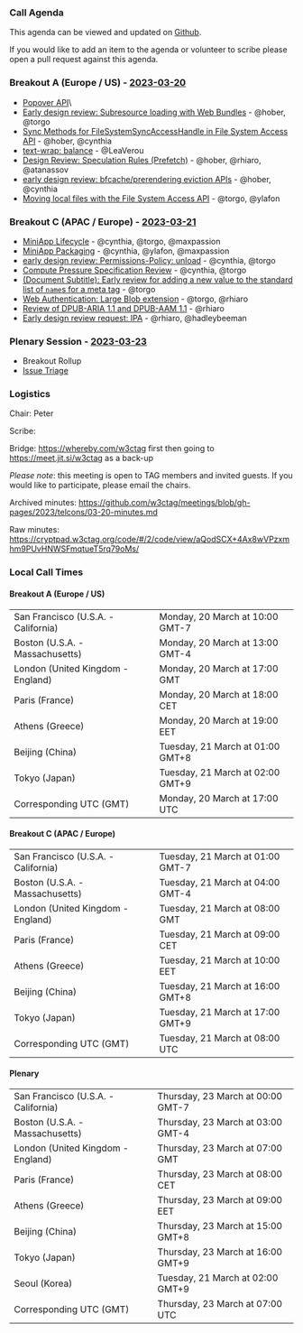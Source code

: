 ### Call Agenda

This agenda can be viewed and updated on [Github](https://github.com/w3ctag/meetings/blob/gh-pages/2023/telcons/03-20-agenda.md).

If you would like to add an item to the agenda or volunteer to scribe please open a pull request against this agenda.

### Breakout A (Europe / US) - [2023-03-20](https://www.timeanddate.com/worldclock/converter.html?iso=20230320T170000&p1=224&p2=43&p3=136&p4=195&p5=26&p6=33&p7=248&p8=235)

* [Popover API](https://github.com/w3ctag/design-reviews/issues/743)\
* [Early design review: Subresource loading with Web Bundles](https://github.com/w3ctag/design-reviews/issues/616) - @hober, @torgo
* [Sync Methods for FileSystemSyncAccessHandle in File System Access API](https://github.com/w3ctag/design-reviews/issues/772) - @hober, @cynthia
* [text-wrap: balance](https://github.com/w3ctag/design-reviews/issues/822) - @LeaVerou
* [Design Review: Speculation Rules (Prefetch)](https://github.com/w3ctag/design-reviews/issues/721) - @hober, @rhiaro, @atanassov
* [early design review: bfcache/prerendering eviction APIs](https://github.com/w3ctag/design-reviews/issues/786) - @hober, @cynthia
* [Moving local files with the File System Access API](https://github.com/w3ctag/design-reviews/issues/805) - @torgo, @ylafon

### Breakout C (APAC / Europe) - [2023-03-21](https://www.timeanddate.com/worldclock/converter.html?iso=20230321T080000&p1=224&p2=43&p3=136&p4=195&p5=26&p6=33&p7=248&p8=235)

* [MiniApp Lifecycle](https://github.com/w3ctag/design-reviews/issues/523) - @cynthia, @torgo, @maxpassion
* [MiniApp Packaging](https://github.com/w3ctag/design-reviews/issues/762) - @cynthia, @ylafon, @maxpassion
* [early design review: Permissions-Policy: unload](https://github.com/w3ctag/design-reviews/issues/738) - @cynthia, @torgo
* [Compute Pressure Specification Review](https://github.com/w3ctag/design-reviews/issues/795) - @cynthia, @torgo
* [(Document Subtitle): Early review for adding a new value to the standard list of `name`s for a meta tag](https://github.com/w3ctag/design-reviews/issues/819) - @torgo
* [Web Authentication: Large Blob extension](https://github.com/w3ctag/design-reviews/issues/820) - @torgo, @rhiaro
* [Review of DPUB-ARIA 1.1 and DPUB-AAM 1.1](https://github.com/w3ctag/design-reviews/issues/821) - @rhiaro
* [Early design review request: IPA](https://github.com/w3ctag/design-reviews/issues/823) - @rhiaro, @hadleybeeman

### Plenary Session - [2023-03-23](https://www.timeanddate.com/worldclock/converter.html?iso=20230323T070000&p1=224&p2=43&p3=136&p4=195&p5=26&p6=33&p7=248&p8=235)

* Breakout Rollup
* [Issue Triage](https://github.com/w3ctag/design-reviews/issues?q=is%3Aissue+is%3Aopen+label%3A%22Progress%3A+untriaged%22)

### Logistics

Chair: Peter

Scribe:

Bridge: https://whereby.com/w3ctag first then going to https://meet.jit.si/w3ctag as a back-up

*Please note*: this meeting is open to TAG members and invited guests. If you would like to participate, please email the chairs.

Archived minutes: https://github.com/w3ctag/meetings/blob/gh-pages/2023/telcons/03-20-minutes.md

Raw minutes: https://cryptpad.w3ctag.org/code/#/2/code/view/aQodSCX+4Ax8wVPzxmhm9PUvHNWSFmqtueT5rq79oMs/


### Local Call Times

#### Breakout A (Europe / US)

<table>
<tr><td> San Francisco (U.S.A. - California) <td> Monday, 20 March at 10:00 GMT-7</td></tr>
<tr><td> Boston (U.S.A. - Massachusetts) <td> Monday, 20 March at 13:00 GMT-4</td></tr>
<tr><td> London (United Kingdom - England) <td> Monday, 20 March at 17:00 GMT</td></tr>
<tr><td> Paris (France) <td> Monday, 20 March at 18:00 CET</td></tr>
<tr><td> Athens (Greece) <td> Monday, 20 March at 19:00 EET</td></tr>
<tr><td> Beijing (China) <td> Tuesday, 21 March at 01:00 GMT+8</td></tr>
<tr><td> Tokyo (Japan) <td> Tuesday, 21 March at 02:00 GMT+9</td></tr>
<tr><td> Corresponding UTC (GMT) <td> Monday, 20 March at 17:00 UTC</td></tr>
</table>

#### Breakout C (APAC / Europe)

<table>
<tr><td> San Francisco (U.S.A. - California) <td> Tuesday, 21 March at 01:00 GMT-7</td></tr>
<tr><td> Boston (U.S.A. - Massachusetts) <td> Tuesday, 21 March at 04:00 GMT-4</td></tr>
<tr><td> London (United Kingdom - England) <td> Tuesday, 21 March at 08:00 GMT</td></tr>
<tr><td> Paris (France) <td> Tuesday, 21 March at 09:00 CET</td></tr>
<tr><td> Athens (Greece) <td> Tuesday, 21 March at 10:00 EET</td></tr>
<tr><td> Beijing (China) <td> Tuesday, 21 March at 16:00 GMT+8</td></tr>
<tr><td> Tokyo (Japan) <td> Tuesday, 21 March at 17:00 GMT+9</td></tr>
<tr><td> Corresponding UTC (GMT) <td> Tuesday, 21 March at 08:00 UTC</td></tr>
</table>

#### Plenary

<table>
<tr><td> San Francisco (U.S.A. - California) <td> Thursday, 23 March at 00:00 GMT-7</td></tr>
<tr><td> Boston (U.S.A. - Massachusetts) <td> Thursday, 23 March at 03:00 GMT-4</td></tr>
<tr><td> London (United Kingdom - England) <td> Thursday, 23 March at 07:00 GMT</td></tr>
<tr><td> Paris (France) <td> Thursday, 23 March at 08:00 CET</td></tr>
<tr><td> Athens (Greece) <td> Thursday, 23 March at 09:00 EET</td></tr>
<tr><td> Beijing (China) <td> Thursday, 23 March at 15:00 GMT+8</td></tr>
<tr><td> Tokyo (Japan) <td> Thursday, 23 March at 16:00 GMT+9</td></tr>
<tr><td> Seoul (Korea) <td> Tuesday, 21 March at 02:00 GMT+9</td></tr>
<tr><td> Corresponding UTC (GMT) <td> Thursday, 23 March at 07:00 UTC</td></tr>
</table>

